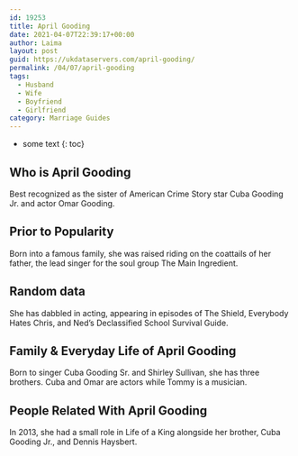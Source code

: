 ```yaml
---
id: 19253
title: April Gooding
date: 2021-04-07T22:39:17+00:00
author: Laima
layout: post
guid: https://ukdataservers.com/april-gooding/
permalink: /04/07/april-gooding
tags:
  - Husband
  - Wife
  - Boyfriend
  - Girlfriend
category: Marriage Guides
---
```


* some text
{: toc}


## Who is April Gooding
                  
                  
                  
Best recognized as the sister of American Crime Story star Cuba Gooding Jr. and actor Omar Gooding. 
                  
              
            
              
            
                
                
                
## Prior to Popularity
                  
                  
                  
Born into a famous family, she was raised riding on the coattails of her father, the lead singer for the soul group The Main Ingredient. 
                  
              
            
              
            
                
                
                
## Random data
                  
                  
                  
She has dabbled in acting, appearing in episodes of The Shield, Everybody Hates Chris, and Ned&#8217;s Declassified School Survival Guide. 
                  
              
            
              
            
                
                
                
## Family & Everyday Life of April Gooding
                  
                  
                  
Born to singer Cuba Gooding Sr. and Shirley Sullivan, she has three brothers. Cuba and Omar are actors while Tommy is a musician. 
                  
              
            
              
            
                
                
                
## People Related With April Gooding
                  
                  
                  
In 2013, she had a small role in Life of a King alongside her brother, Cuba Gooding Jr., and Dennis Haysbert. 
                  
              
            
              
            
                
              
            
              
              
            
            
              
            
          
          
          